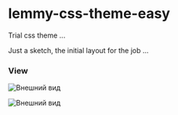 # lemmy-css-theme-easy
Trial css theme ...

Just a sketch, the initial layout for the job ...

### View

![Внешний вид](https://github.com/Toxu-ru/lemmy-css-theme-easy/blob/master/11.jpg)


![Внешний вид](https://github.com/Toxu-ru/lemmy-css-theme-easy/blob/master/1.jpg)
